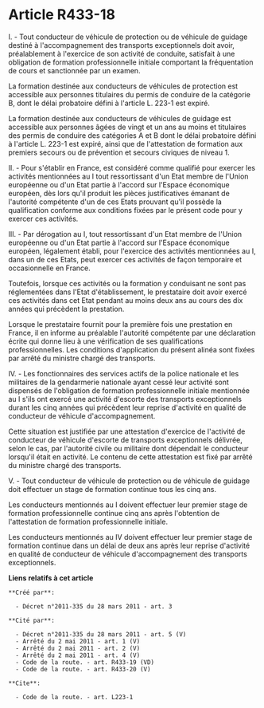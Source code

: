 # Article R433-18

I. - Tout conducteur de véhicule de protection ou de véhicule de guidage destiné à l'accompagnement des transports
exceptionnels doit avoir, préalablement à l'exercice de son activité de conduite, satisfait à une obligation de formation
professionnelle initiale comportant la fréquentation de cours et sanctionnée par un examen.

La formation destinée aux conducteurs de véhicules de protection est accessible aux personnes titulaires du permis de
conduire de la catégorie B, dont le délai probatoire défini à l'article L. 223-1 est expiré.

La formation destinée aux conducteurs de véhicules de guidage est accessible aux personnes âgées de vingt et un ans au moins
et titulaires des permis de conduire des catégories A et B dont le délai probatoire défini à l'article L. 223-1 est expiré,
ainsi que de l'attestation de formation aux premiers secours ou de prévention et secours civiques de niveau 1.

II. - Pour s'établir en France, est considéré comme qualifié pour exercer les activités mentionnées au I tout ressortissant
d'un Etat membre de l'Union européenne ou d'un Etat partie à l'accord sur l'Espace économique européen, dès lors qu'il
produit les pièces justificatives émanant de l'autorité compétente d'un de ces Etats prouvant qu'il possède la qualification
conforme aux conditions fixées par le présent code pour y exercer ces activités.

III. - Par dérogation au I, tout ressortissant d'un Etat membre de l'Union européenne ou d'un Etat partie à l'accord sur
l'Espace économique européen, légalement établi, pour l'exercice des activités mentionnées au I, dans un de ces Etats, peut
exercer ces activités de façon temporaire et occasionnelle en France.

Toutefois, lorsque ces activités ou la formation y conduisant ne sont pas réglementées dans l'Etat d'établissement, le
prestataire doit avoir exercé ces activités dans cet Etat pendant au moins deux ans au cours des dix années qui précèdent la
prestation.

Lorsque le prestataire fournit pour la première fois une prestation en France, il en informe au préalable l'autorité
compétente par une déclaration écrite qui donne lieu à une vérification de ses qualifications professionnelles. Les
conditions d'application du présent alinéa sont fixées par arrêté du ministre chargé des transports.

IV. - Les fonctionnaires des services actifs de la police nationale et les militaires de la gendarmerie nationale ayant cessé
leur activité sont dispensés de l'obligation de formation professionnelle initiale mentionnée au I s'ils ont exercé une
activité d'escorte des transports exceptionnels durant les cinq années qui précèdent leur reprise d'activité en qualité de
conducteur de véhicule d'accompagnement.

Cette situation est justifiée par une attestation d'exercice de l'activité de conducteur de véhicule d'escorte de transports
exceptionnels délivrée, selon le cas, par l'autorité civile ou militaire dont dépendait le conducteur lorsqu'il était en
activité. Le contenu de cette attestation est fixé par arrêté du ministre chargé des transports.

V. - Tout conducteur de véhicule de protection ou de véhicule de guidage doit effectuer un stage de formation continue tous
les cinq ans.

Les conducteurs mentionnés au I doivent effectuer leur premier stage de formation professionnelle continue cinq ans après
l'obtention de l'attestation de formation professionnelle initiale.

Les conducteurs mentionnés au IV doivent effectuer leur premier stage de formation continue dans un délai de deux ans après
leur reprise d'activité en qualité de conducteur de véhicule d'accompagnement des transports exceptionnels.

**Liens relatifs à cet article**

	**Créé par**:

	  - Décret n°2011-335 du 28 mars 2011 - art. 3

	**Cité par**:

	  - Décret n°2011-335 du 28 mars 2011 - art. 5 (V)
	  - Arrêté du 2 mai 2011 - art. 1 (V)
	  - Arrêté du 2 mai 2011 - art. 2 (V)
	  - Arrêté du 2 mai 2011 - art. 4 (V)
	  - Code de la route. - art. R433-19 (VD)
	  - Code de la route. - art. R433-20 (V)

	**Cite**:

	  - Code de la route. - art. L223-1
